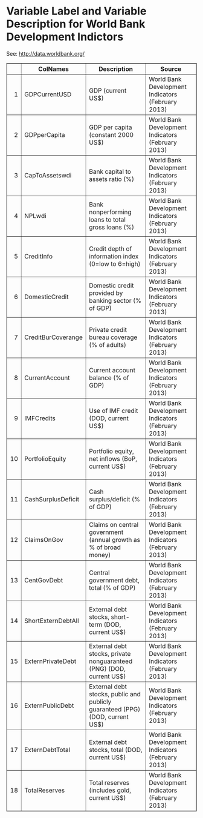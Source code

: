 # Variable Label and Variable Description for World Bank Development Indictors
 See: http://data.worldbank.org/ <!-- html table generated in R 3.0.2 by xtable 1.7-1 package -->
<!-- Tue Jan  7 17:29:14 2014 -->
<TABLE border=1>
<TR> <TH>  </TH> <TH> ColNames </TH> <TH> Description </TH> <TH> Source </TH>  </TR>
  <TR> <TD align="right"> 1 </TD> <TD> GDPCurrentUSD </TD> <TD> GDP (current US$) </TD> <TD> World Bank Development Indicators (February 2013) </TD> </TR>
  <TR> <TD align="right"> 2 </TD> <TD> GDPperCapita </TD> <TD> GDP per capita (constant 2000 US$) </TD> <TD> World Bank Development Indicators (February 2013) </TD> </TR>
  <TR> <TD align="right"> 3 </TD> <TD> CapToAssetswdi </TD> <TD> Bank capital to assets ratio (%) </TD> <TD> World Bank Development Indicators (February 2013) </TD> </TR>
  <TR> <TD align="right"> 4 </TD> <TD> NPLwdi </TD> <TD> Bank nonperforming loans to total gross loans (%) </TD> <TD> World Bank Development Indicators (February 2013) </TD> </TR>
  <TR> <TD align="right"> 5 </TD> <TD> CreditInfo </TD> <TD> Credit depth of information index (0=low to 6=high) </TD> <TD> World Bank Development Indicators (February 2013) </TD> </TR>
  <TR> <TD align="right"> 6 </TD> <TD> DomesticCredit </TD> <TD> Domestic credit provided by banking sector (% of GDP) </TD> <TD> World Bank Development Indicators (February 2013) </TD> </TR>
  <TR> <TD align="right"> 7 </TD> <TD> CreditBurCoverange </TD> <TD> Private credit bureau coverage (% of adults) </TD> <TD> World Bank Development Indicators (February 2013) </TD> </TR>
  <TR> <TD align="right"> 8 </TD> <TD> CurrentAccount </TD> <TD> Current account balance (% of GDP) </TD> <TD> World Bank Development Indicators (February 2013) </TD> </TR>
  <TR> <TD align="right"> 9 </TD> <TD> IMFCredits </TD> <TD> Use of IMF credit (DOD, current US$) </TD> <TD> World Bank Development Indicators (February 2013) </TD> </TR>
  <TR> <TD align="right"> 10 </TD> <TD> PortfolioEquity </TD> <TD> Portfolio equity, net inflows (BoP, current US$) </TD> <TD> World Bank Development Indicators (February 2013) </TD> </TR>
  <TR> <TD align="right"> 11 </TD> <TD> CashSurplusDeficit </TD> <TD> Cash surplus/deficit (% of GDP) </TD> <TD> World Bank Development Indicators (February 2013) </TD> </TR>
  <TR> <TD align="right"> 12 </TD> <TD> ClaimsOnGov </TD> <TD> Claims on central government (annual growth as % of broad money) </TD> <TD> World Bank Development Indicators (February 2013) </TD> </TR>
  <TR> <TD align="right"> 13 </TD> <TD> CentGovDebt </TD> <TD> Central government debt, total (% of GDP) </TD> <TD> World Bank Development Indicators (February 2013) </TD> </TR>
  <TR> <TD align="right"> 14 </TD> <TD> ShortExternDebtAll </TD> <TD> External debt stocks, short-term (DOD, current US$) </TD> <TD> World Bank Development Indicators (February 2013) </TD> </TR>
  <TR> <TD align="right"> 15 </TD> <TD> ExternPrivateDebt </TD> <TD> External debt stocks, private nonguaranteed (PNG) (DOD, current US$) </TD> <TD> World Bank Development Indicators (February 2013) </TD> </TR>
  <TR> <TD align="right"> 16 </TD> <TD> ExternPublicDebt </TD> <TD> External debt stocks, public and publicly guaranteed (PPG) (DOD, current US$) </TD> <TD> World Bank Development Indicators (February 2013) </TD> </TR>
  <TR> <TD align="right"> 17 </TD> <TD> ExternDebtTotal </TD> <TD> External debt stocks, total (DOD, current US$) </TD> <TD> World Bank Development Indicators (February 2013) </TD> </TR>
  <TR> <TD align="right"> 18 </TD> <TD> TotalReserves </TD> <TD> Total reserves (includes gold, current US$) </TD> <TD> World Bank Development Indicators (February 2013) </TD> </TR>
   </TABLE>
